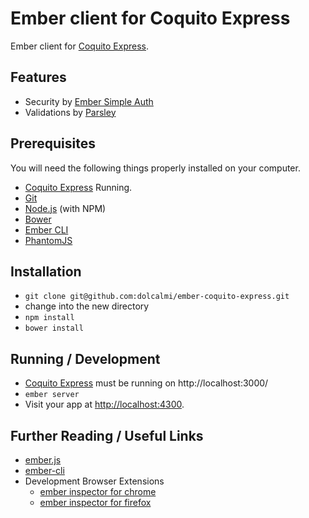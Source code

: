 # Ember client for Coquito Express

Ember client for [Coquito Express](https://github.com/dolcalmi/coquito-express).

## Features

* Security by [Ember Simple Auth](https://github.com/simplabs/ember-simple-auth)
* Validations by [Parsley](http://parsleyjs.org/)

## Prerequisites

You will need the following things properly installed on your computer.

* [Coquito Express](https://github.com/dolcalmi/coquito-express) Running.
* [Git](http://git-scm.com/)
* [Node.js](http://nodejs.org/) (with NPM)
* [Bower](http://bower.io/)
* [Ember CLI](http://ember-cli.com/)
* [PhantomJS](http://phantomjs.org/)

## Installation

* `git clone git@github.com:dolcalmi/ember-coquito-express.git`
* change into the new directory
* `npm install`
* `bower install`

## Running / Development

* [Coquito Express](https://github.com/dolcalmi/coquito-express) must be running on http://localhost:3000/
* `ember server`
* Visit your app at [http://localhost:4300](http://localhost:4300).

## Further Reading / Useful Links

* [ember.js](http://emberjs.com/)
* [ember-cli](http://ember-cli.com/)
* Development Browser Extensions
  * [ember inspector for chrome](https://chrome.google.com/webstore/detail/ember-inspector/bmdblncegkenkacieihfhpjfppoconhi)
  * [ember inspector for firefox](https://addons.mozilla.org/en-US/firefox/addon/ember-inspector/)

